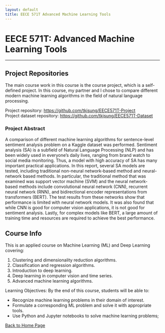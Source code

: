 ```yaml
---
layout: default
title: EECE 571T Advanced Machine Learning Tools
---
```


# EECE 571T: Advanced Machine Learning Tools

* * *

## Project Repositories

The main course work in this course is the course project, which is a self-defined project. In this course, my partner and I chose to compare different modern machine learning algorithms in the field of natural language processing.

Project repository: <a href="https://github.com/tkjsung/EECE571T-Project" target="_blank">https://github.com/tkjsung/EECE571T-Project</a>
<br>
Project dataset repository: <a href="https://github.com/tkjsung/EECE571T-Dataset" target="_blank">https://github.com/tkjsung/EECE571T-Dataset</a>

### Project Abstract

A comparison of different machine learning algorithms for sentence-level sentiment analysis problem on a Kaggle dataset was performed. Sentiment analysis (SA) is a subfield of Natural Language Processing (NLP) and has been widely used in everyone’s daily lives, ranging from brand watch to social media monitoring. Thus, a model with high accuracy of SA has many important practical applications. In this report, several SA models are tested, including traditional non-neural network-based method and neural-network based methods. In particular, the traditional method that was examined was support vector machine (SVM) and the neural network-based methods include convolutional neural network (CNN), recurrent neural network (RNN), and bidirectional encoder representations from transformers (BERT). The test results from these networks show that performance is limited with neural network models. It was also found that while CNN is good for computer vision applications, it is not good for sentiment analysis. Lastly, for complex models like BERT, a large amount of training time and resources are required to achieve the best performance.

## Course Info

This is an applied course on Machine Learning (ML) and Deep Learning covering:

1. Clustering and dimensionality reduction algorithms.
2. Classification and regression algorithms.
3. Introduction to deep learning.
4. Deep learning in computer vision and time series.
5. Advanced machine learning algorithms.

Learning Objectives:
By the end of this course, students will be able to:

* Recognize machine learning problems in their domain of interest.
* Formulate a corresponding ML problem and solve it with appropriate tools.
* Use Python and Jupyter notebooks to solve machine learning problems;


[Back to Home Page](/md_files/home)
